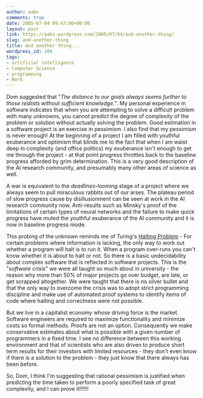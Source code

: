 ```yaml
---
author: aabs
comments: true
date: 2005-07-04 09:47:00+00:00
layout: post
link: https://aabs.wordpress.com/2005/07/04/and-another-thing/
slug: and-another-thing
title: And another thing...
wordpress_id: 104
tags:
- artificial intelligence
- Computer Science
- programming
- Work
---
```


Dom suggested that "_The distance to our goals always seems further to those realists without sufficient knowledge._". My personal experience in software indicates that when you are attempting to solve a difficult problem with many unknowns, you cannot predict the degree of complexity of the problem or solution without actually solving the problem. Good estimation in a software project is an exercise in pessimism. I also find that my pessimism is never enough! At the beginning of a project I am filled with youthful exuberance and optimism that blinds me to the fact that when I am waist deep in complexity (and office politics) my exuberance isn't enough to get me through the project - at that point progress throttles back to the baseline progress afforded by grim determination. This is a very good description of the AI research community, and presumably many other areas of science as well.

A war is equivalent to the _deadlines-looming_ stage of a project where we always seem to pull miraculous rabbits out of our arses. The plateau period of slow progress cause by disillusionment can be seen at work in the AI research community now. Anti-results such as Minsky's proof of the limitations of certain types of neural networks and the failure to make quick progress have muted the youthful exuberance of the AI community and it is now in baseline progress mode.

This probing of the unknown reminds me of Turing's [Halting Problem](http://en.wikipedia.org/wiki/Halting_problem) - For certain problems where information is lacking, the only way to work out whether a program will halt is to run it. When a program over-runs you can't know whether it is about to halt or not. So there is a basic undecidability about complex software that is reflected in software projects. This is the "_software crisis_" we were all taught so much about in university - the reason why more than 50% of major projects go over budget, are late, or get scrapped altogether. We were taught that there is no silver bullet and that the only way to overcome the crisis was to adopt strict programming discipline and make use of automated proof systems to identify items of code where halting and correctness were not possible.

But we live in a capitalist economy whose driving force is the market. Software engineers are required to maximize functionality and minimize costs so formal methods. Proofs are not an option. Consequently we make conservative estimates about what is possible with a given number of programmers in a fixed time. I see no difference between this working environment and that of scientists who are also driven to produce short term results for their investors with limited resources - they don't even know if there is a solution to the problem - they just know that there always has been before.

So, Dom, I think I'm suggesting that rational pessimism is justified when predicting the time taken to perform a poorly specified task of great complexity, and I can prove it!!!!!!
